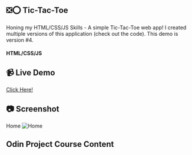 ## :negative_squared_cross_mark::o: Tic-Tac-Toe
Honing my HTML/CSS/JS Skills - A simple Tic-Tac-Toe web app!
I created multiple versions of this application (check out the code).
This demo is version #4.
#### HTML/CSS/JS

## :video_camera: Live Demo
<a href="">Click Here!</a>

## :camera: Screenshot
Home
![Home]()

## Odin Project Course Content